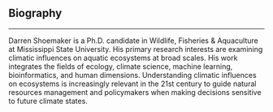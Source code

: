 ## Biography
___
Darren Shoemaker is a Ph.D. candidate in Wildlife, Fisheries & Aquaculture at Mississippi State University. His primary research interests are examining climatic influences on aquatic ecosystems at broad scales. His work integrates the fields of ecology, climate science, machine learning, bioinformatics, and human dimensions. Understanding climatic influences on ecosystems is increasingly relevant in the 21st century to guide natural resources management and policymakers when making decisions sensitive to future climate states.   

<!--
**thedungeonecologist/thedungeonecologist** is a ✨ _special_ ✨ repository because its `README.md` (this file) appears on your GitHub profile.

Here are some ideas to get you started:

- 🔭 I’m currently working on ...
- 🌱 I’m currently learning ...
- 👯 I’m looking to collaborate on ...
- 🤔 I’m looking for help with ...
- 💬 Ask me about ...
- 📫 How to reach me: ...
- 😄 Pronouns: ...
- ⚡ Fun fact: ...
-->
